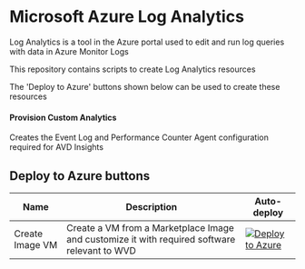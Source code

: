 # Microsoft Azure Log Analytics

Log Analytics is a tool in the Azure portal used to edit and run log queries with data in Azure Monitor Logs

This repository contains scripts to create Log Analytics resources

The 'Deploy to Azure' buttons shown below can be used to create these resources

#### Provision Custom Analytics
Creates the Event Log and Performance Counter Agent configuration required for AVD Insights

## Deploy to Azure buttons

Name | Description   | Auto-deploy   |
-----| ------------- |--------------- | 
| Create Image VM | Create a VM from a Marketplace Image and customize it with required software relevant to WVD | [![Deploy to Azure](https://aka.ms/deploytoazurebutton)](https://portal.azure.com/#create/Microsoft.Template/uri/https%3A%2F%2Fraw.githubusercontent.com%2FBistech%2FAzure%2Fmaster%2FWVD%2FImage%2Fdeploy.json)
